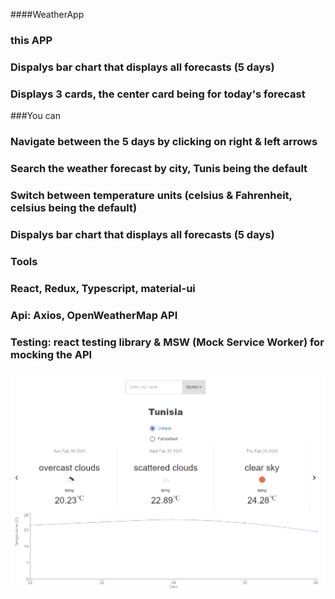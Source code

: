 ####WeatherApp

### this APP

### Dispalys bar chart that displays all forecasts (5 days)
### Displays 3 cards, the center card being for today's forecast

###You can

### Navigate between the 5 days by clicking on right & left arrows
### Search the weather forecast by city, Tunis being the default
### Switch between temperature units (celsius & Fahrenheit, celsius being the default)
### Dispalys bar chart that displays all forecasts (5 days)

### Tools

### React, Redux, Typescript, material-ui
### Api: Axios, OpenWeatherMap API
### Testing: react testing library & MSW (Mock Service Worker) for mocking the API

![Test Image 1](https://github.com/roua-cyber/weatherApp/blob/main/img1.png)
